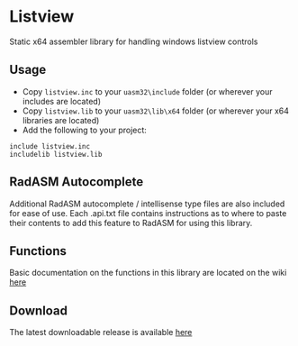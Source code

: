 # Listview

Static x64 assembler library for handling windows listview controls

## Usage

* Copy `listview.inc` to your `uasm32\include` folder (or wherever your includes are located)
* Copy `listview.lib` to your `uasm32\lib\x64` folder (or wherever your x64 libraries are located)
* Add the following to your project:
```assembly
include listview.inc
includelib listview.lib
```

## RadASM Autocomplete
Additional RadASM autocomplete / intellisense type files are also included for ease of use. Each .api.txt file contains instructions as to where to paste their contents to add this feature to RadASM for using this library.

## Functions

Basic documentation on the functions in this library are located on the wiki [here](https://github.com/mrfearless/libraries/wiki/Listview-Functions)

## Download

The latest downloadable release is available [here](https://github.com/mrfearless/libraries/blob/master/releases/Listview_x64.zip?raw=true)